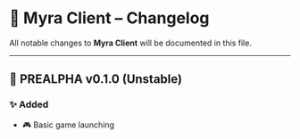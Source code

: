 # 📜 Myra Client – Changelog

All notable changes to **Myra Client** will be documented in this file.

---
## 🔄 PREALPHA v0.1.0 (Unstable)
### ✨ Added
- 🎮 Basic game launching


